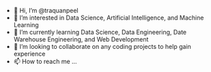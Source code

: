 - 👋 Hi, I’m @traquanpeel
- 👀 I’m interested in Data Science, Artificial Intelligence, and Machine Learning
- 🌱 I’m currently learning Data Science, Data Engineering, Date Warehouse Engineering, and Web Development
- 💞️ I’m looking to collaborate on any coding projects to help gain experience
- 📫 How to reach me ...

<!---
traquanpeel/traquanpeel is a ✨ special ✨ repository because its `README.md` (this file) appears on your GitHub profile.
You can click the Preview link to take a look at your changes.
--->
